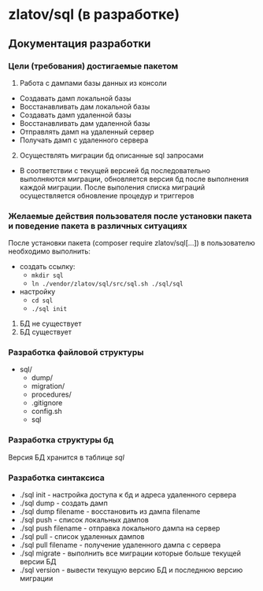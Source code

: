# zlatov/sql (в разработке)
## Документация разработки
### Цели (требования) достигаемые пакетом

1. Работа с дампами базы данных из консоли

  - Создавать дамп локальной базы
  - Восстанавливать дам локальной базы
  - Создавать дамп удаленной базы
  - Восстанавливать дам удаленной базы
  - Отправлять дамп на удаленный сервер
  - Получать дамп с удаленного сервера

2. Осуществлять миграции бд описанные sql запросами

  - В соответствии с текущей версией бд последовательно выполняются миграции, обновляется версия бд после выполнения каждой миграции. После выполения списка миграций осуществляется обновление процедур и триггеров

### Желаемые действия пользователя после установки пакета и поведение пакета в различных ситуациях
После установки пакета (composer require zlatov/sql[...]) в пользователю необходимо выполнить:
  - создать ссылку:
    - <code>mkdir sql</code>
    - <code>ln ./vendor/zlatov/sql/src/sql.sh ./sql/sql</code>
  - настройку
    - <code>cd sql</code>
    - <code>./sql init</code>

1. БД не существует
2. БД существует

### Разработка файловой структуры
- sql/
  - dump/
  - migration/
  - procedures/
  - .gitignore
  - config.sh
  - sql

### Разработка структуры бд

Версия БД хранится в таблице <var>sql</var>

### Разработка синтаксиса

- ./sql init
\- настройка доступа к бд и адреса удаленного сервера
- ./sql dump
\- создать дамп
- ./sql dump filename
\- восстановить из дампа filename
- ./sql push
\- список локальных дампов
- ./sql push filename
\- отправка локального дампа на сервер
- ./sql pull
\- список удаленных дампов
- ./sql pull filename
\- получение удаленного дампа с сервера
- ./sql migrate
\- выполнить все миграции которые больше текущей версии БД
- ./sql version
\- вывести текущую версию БД и последнюю версию миграции

